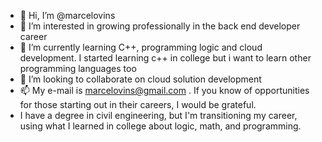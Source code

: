 - 👋 Hi, I’m @marcelovins
- 👀 I’m interested in growing professionally in the back end developer career
- 🌱 I’m currently learning C++, programming logic and cloud development. I started learning c++ in college but i want to learn other programming languages ​​too
- 💞️ I’m looking to collaborate on cloud solution development
- 📫 My e-mail is marcelovins@gmail.com . If you know of opportunities for those starting out in their careers, I would be grateful.
- I have a degree in civil engineering, but I'm transitioning my career, using what I learned in college about logic, math, and programming.

